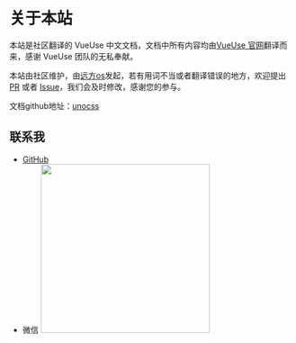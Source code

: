# 关于本站

本站是社区翻译的 VueUse 中文文档，文档中所有内容均由[VueUse 官网](https://vueuse.org/)翻译而来，感谢 VueUse 团队的无私奉献。

本站由社区维护，由[远方os](https://github.com/Alfred-Skyblue)发起，若有用词不当或者翻译错误的地方，欢迎提出 [PR](https://github.com/cn-docs/vueuse/pulls) 或者 [Issue](https://github.com/cn-docs/vueuse/issues)，我们会及时修改，感谢您的参与。

文档github地址：[unocss](https://github.com/cn-docs/vueuse)

## 联系我

- [GitHub](https://github.com/Alfred-Skyblue)
- 微信
  <img width="300" height="300" src="/WeChat.png">
